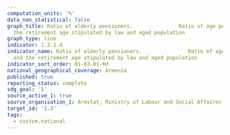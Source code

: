 ```yaml
---
computation_units: '%'
data_non_statistical: false
graph_title: Ratio of elderly pensioners.               Ratio of age pensioners and
  the retirement age stipulated by law and aged population
graph_type: line
indicator: 1.3.1.d
indicator_name: Ratio of elderly pensioners.               Ratio of age pensioners
  and the retirement age stipulated by law and aged population
indicator_sort_order: 01-03-01-0d
national_geographical_coverage: Armenia
published: true
reporting_status: complete
sdg_goal: '1'
source_active_1: true
source_organisation_1: Armstat, Ministry of Labour and Social Affaires of RA
target_id: '1.3'
tags:
  - custom.national
---
```

